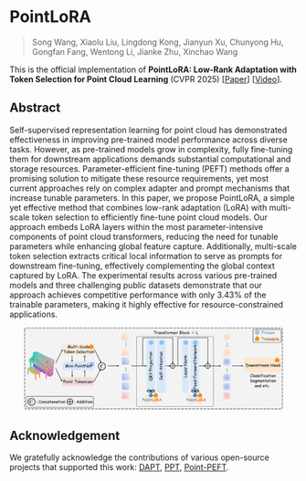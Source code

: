 # PointLoRA
> Song Wang, Xiaolu Liu, Lingdong Kong, Jianyun Xu, Chunyong Hu, Gongfan Fang, Wentong Li, Jianke Zhu, Xinchao Wang

This is the official implementation of **PointLoRA: Low-Rank Adaptation with Token Selection for Point Cloud Learning** (CVPR 2025)  [[Paper](https://arxiv.org/pdf/2504.16023)] [[Video]()].

## Abstract
Self-supervised representation learning for point cloud has demonstrated effectiveness in improving pre-trained model performance across diverse tasks. However, as pre-trained models grow in complexity, fully fine-tuning them for downstream applications demands substantial computational and storage resources. Parameter-efficient fine-tuning (PEFT) methods offer a promising solution to mitigate these resource requirements, yet most current approaches rely on complex adapter and prompt mechanisms that increase tunable parameters. In this paper, we propose PointLoRA, a simple yet effective method that combines low-rank adaptation (LoRA) with multi-scale token selection to efficiently fine-tune point cloud models. Our approach embeds LoRA layers within the most parameter-intensive components of point cloud transformers, reducing the need for tunable parameters while enhancing global feature capture. Additionally, multi-scale token selection extracts critical local information to serve as prompts for downstream fine-tuning, effectively complementing the global context captured by LoRA. The experimental results across various pre-trained models and three challenging public datasets demonstrate that our approach achieves competitive performance with only 3.43% of the trainable parameters, making it highly effective for resource-constrained applications. 

<p align="center"> <a><img src="fig/framework.png" width="90%"></a> </p>

## Acknowledgement
We gratefully acknowledge the contributions of various open-source projects that supported this work:
[DAPT](https://github.com/LMD0311/DAPT), [PPT](https://github.com/zsc000722/PPT), [Point-PEFT](https://github.com/Ivan-Tang-3D/Point-PEFT).

